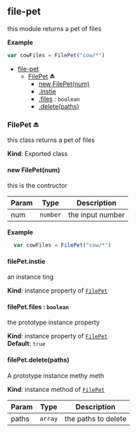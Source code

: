 <a name="module_file-pet"></a>
## file-pet
this module returns a pet of files

**Example**  
```js
var cowFiles = FilePet("cow/*")
```

* [file-pet](#module_file-pet)
    * [FilePet](#exp_module_file-pet--FilePet) ⏏
        * [new FilePet(num)](#new_module_file-pet--FilePet_new)
        * [.instie](#module_file-pet--FilePet+instie)
        * [.files](#module_file-pet--FilePet+files) : <code>boolean</code>
        * [.delete(paths)](#module_file-pet--FilePet+delete)

<a name="exp_module_file-pet--FilePet"></a>
### FilePet ⏏
this class returns a pet of files

**Kind**: Exported class  
<a name="new_module_file-pet--FilePet_new"></a>
#### new FilePet(num)
this is the contructor


| Param | Type | Description |
| --- | --- | --- |
| num | <code>number</code> | the input number |

**Example**  
```js
  var cowFiles = FilePet("cow/*")
  ```
  
<a name="module_file-pet--FilePet+instie"></a>
#### filePet.instie
an instance ting

**Kind**: instance property of <code>[FilePet](#exp_module_file-pet--FilePet)</code>  
<a name="module_file-pet--FilePet+files"></a>
#### filePet.files : <code>boolean</code>
the prototype instance property

**Kind**: instance property of <code>[FilePet](#exp_module_file-pet--FilePet)</code>  
**Default**: <code>true</code>  
<a name="module_file-pet--FilePet+delete"></a>
#### filePet.delete(paths)
A prototype instance methy meth

**Kind**: instance method of <code>[FilePet](#exp_module_file-pet--FilePet)</code>  

| Param | Type | Description |
| --- | --- | --- |
| paths | <code>array</code> | the paths to delete |

